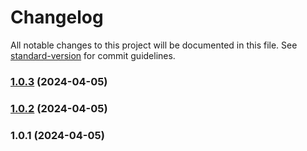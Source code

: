 # Changelog

All notable changes to this project will be documented in this file. See [standard-version](https://github.com/conventional-changelog/standard-version) for commit guidelines.

### [1.0.3](https://github.com/DMaiGit/vue3-auth-code-input/compare/v1.0.2...v1.0.3) (2024-04-05)

### [1.0.2](https://github.com/DMaiGit/vue3-auth-code-input/compare/v1.0.1...v1.0.2) (2024-04-05)

### 1.0.1 (2024-04-05)
